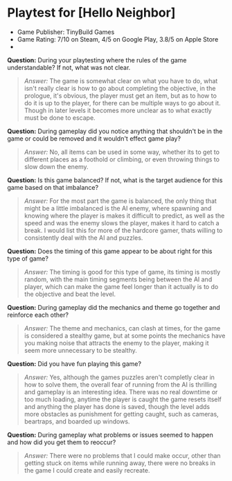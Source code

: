 # Playtest for [Hello Neighbor]

* Game Publisher: TinyBuild Games
* Game Rating: 7/10 on Steam, 4/5 on Google Play, 3.8/5 on Apple Store
* [Game Title Website]:(https://www.helloneighborgame.com/)

**Question:** During your playtesting where the rules of the game understandable? If not, what was not clear.
> _Answer:_ The game is somewhat clear on what you have to do, what isn't really clear is how to go about completing the objective, in the prologue, it's obvious, the player must get an item, but as to how to do it is up to the player, for there can be multiple ways to go about it. Though in later levels it becomes more unclear as to what exactly must be done to escape. 

**Question:** During gameplay did you notice anything that shouldn't be in the game or could be removed and it wouldn't effect game play?
> _Answer:_ No, all items can be used in some way, whether its to get to different places as a foothold or climbing, or even throwing things to slow down the enemy.

**Question:** Is this game balanced? If not, what is the target audience for this game based on that imbalance?
> _Answer:_ For the most part the game is balanced, the only thing that might be a little imbalanced is the AI enemy, where spawning and knowing where the player is makes it difficult to predict, as well as the speed and was the enemy slows the player, makes it hard to catch a break. I would list this for more of the hardcore gamer, thats willing to consistently deal with the AI and puzzles. 

**Question:** Does the timing of this game appear to be about right for this type of game?
> _Answer:_ The timing is good for this type of game, its timing is mostly random, with the main timing segments being between the  AI and player, which can make the game feel longer than it actually is to do the objective and beat the level. 

**Question:** During gameplay did the mechanics and theme go together and reinforce each other?
> _Answer:_ The theme and mechanics, can clash at times, for the game is considered a stealthy game, but at some points the mechanics have you making noise that attracts the enemy to the player, making it seem more unnecessary to be stealthy.

**Question:** Did you have fun playing this game?
> _Answer:_ Yes, although the games puzzles aren't completly clear in how to solve them, the overall fear of running from the AI is thrilling and gameplay is an interesting idea. There was no real downtime or too much loading, anytime the player is caught the game resets itself and anything the player has done is saved, though the level adds more obstacles as punishment for getting caught, such as cameras, beartraps, and boarded up windows.

**Question:** During gameplay what problems or issues seemed to happen and how did you get them to reoccur?
> _Answer:_ There were no problems that I could make occur, other than getting stuck on items while running away, there were no breaks in the game I could create and easily recreate.
